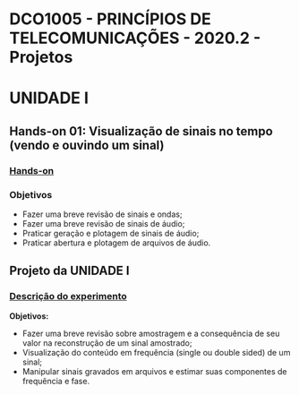 # DCO1005 - PRINCÍPIOS DE TELECOMUNICAÇÕES - 2020.2 - Projetos

# UNIDADE I

## Hands-on 01: Visualização de sinais no tempo (vendo e ouvindo um sinal)

### [Hands-on](http://nbviewer.jupyter.org/github/vicentesousa/DCO1005_2020_2/blob/master/h02_matlab.ipynb) 

### Objetivos
- Fazer uma breve revisão de sinais e ondas;
- Fazer uma breve revisão de sinais de áudio;
- Praticar geração e plotagem de sinais de áudio;
- Praticar abertura e plotagem de arquivos de áudio.

## Projeto da UNIDADE I

### [Descrição do experimento](http://nbviewer.jupyter.org/github/vicentesousa/DCO1005_2020_2/blob/master/h03_matlab.ipynb)

**Objetivos:**
- Fazer uma breve revisão sobre amostragem e a consequência de seu valor na reconstrução de um sinal amostrado;
- Visualização do conteúdo em frequência (single ou double sided) de um sinal;
- Manipular sinais gravados em arquivos e estimar suas componentes de frequência e fase.
